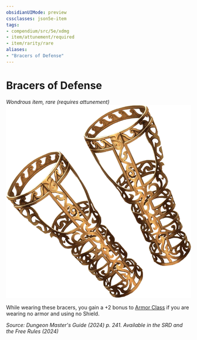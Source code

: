 ```yaml
---
obsidianUIMode: preview
cssclasses: json5e-item
tags:
- compendium/src/5e/xdmg
- item/attunement/required
- item/rarity/rare
aliases: 
- "Bracers of Defense"
---
```

# Bracers of Defense
*Wondrous item, rare (requires attunement)*  
![](/3-Mechanics/CLI/items/img/bracers-of-defense.webp#right)


While wearing these bracers, you gain a +2 bonus to [Armor Class](/3-Mechanics/CLI/variant-rules/armor-class-xphb.md) if you are wearing no armor and using no Shield.

*Source: Dungeon Master's Guide (2024) p. 241. Available in the <span title='Systems Reference Document (5.2)'>SRD</span> and the Free Rules (2024)*
